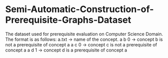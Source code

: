 # Semi-Automatic-Construction-of-Prerequisite-Graphs-Dataset
The dataset used for prerequisite evaluation on Computer Science Domain.
The format is as follows: 
a.txt -> name of the concept.
a b 0 -> concept b is not a prerequisite of concept a
a c 0 -> concept c is not a prerequisite of concept a
a d 1 -> concept d is a prerequisite of concept a
